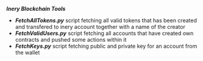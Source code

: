 ***Inery Blockchain Tools***
- ***FetchAllTokens.py*** script fetching all valid tokens that has been created and transfered to inery account together with a name of the creator
- ***FetchValidUsers.py*** script fetching all accounts that have created own contracts and pushed some actions within it
- ***FetchKeys.py*** script fetching public and private key for an account from the wallet
